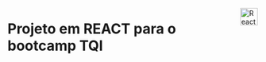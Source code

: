<a href="#"><img src="https://i.ibb.co/BwMHPtM/logo512.png" alt="React" border="0" width="35" height="35" align="right"></a>

 # Projeto em REACT para o bootcamp TQI 






















